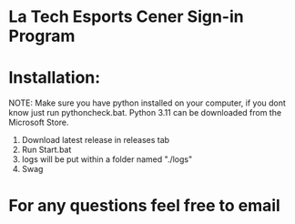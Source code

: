 # La Tech Esports Cener Sign-in Program

# Installation:
NOTE: 
Make sure you have python installed on your computer, if you dont know just run pythoncheck.bat. 
Python 3.11 can be downloaded from the Microsoft Store.


1. Download latest release in releases tab
3. Run Start.bat
4. logs will be put within a folder named "./logs"
5. Swag

# For any questions feel free to email
